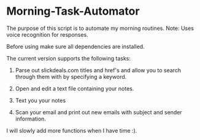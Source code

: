 # Morning-Task-Automator

The purpose of this script is to automate my morning routines. 
Note: Uses voice recognition for responses.

Before using make sure all dependencies are installed.

The current version supports the following tasks:

1. Parse out slickdeals.com titles and href's and allow you to search through them with by specifying a keyword.

2. Open and edit a text file containing your notes.

3. Text you your notes

4. Scan your email and print out new emails with subject and sender information.

I will slowly add more functions when I have time :). 
